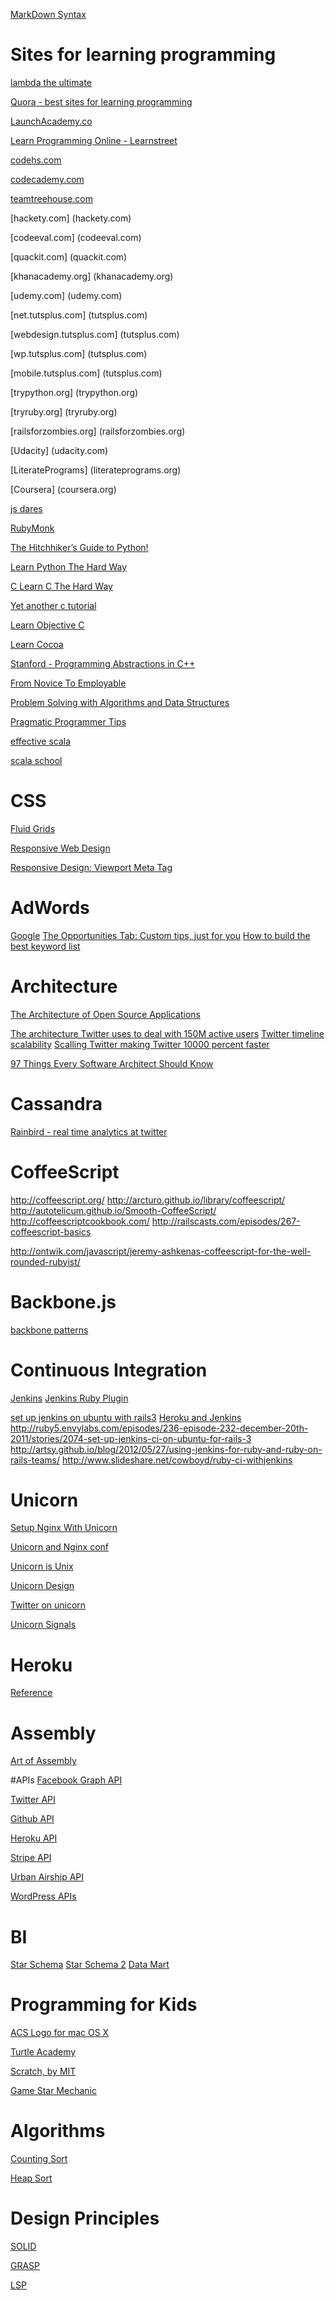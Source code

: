 [MarkDown Syntax](http://daringfireball.net/projects/markdown/syntax)

# Sites for learning programming
[lambda the ultimate](http://lambda-the-ultimate.org/node/2)

[Quora - best sites for learning programming](http://www.quora.com/Learning-to-Program/What-are-the-best-sites-for-learning-programming)

[LaunchAcademy.co](LaunchAcademy.co)

[Learn Programming Online - Learnstreet](learnstreet.com)

[codehs.com](codehs.com)

[codecademy.com](codecademy.com)

[teamtreehouse.com](teamtreehouse.com)

[hackety.com] (hackety.com)

[codeeval.com] (codeeval.com)

[quackit.com] (quackit.com)

[khanacademy.org] (khanacademy.org)

[udemy.com] (udemy.com)

[net.tutsplus.com] (tutsplus.com)

[webdesign.tutsplus.com] (tutsplus.com)

[wp.tutsplus.com] (tutsplus.com)

[mobile.tutsplus.com] (tutsplus.com)

[trypython.org] (trypython.org)

[tryruby.org] (tryruby.org)

[railsforzombies.org] (railsforzombies.org)

[Udacity] (udacity.com)

[LiteratePrograms] (literateprograms.org)

[Coursera] (coursera.org)

[js dares](http://jsdares.com)

[RubyMonk](http://rubymonk.com)

[The Hitchhiker’s Guide to Python!](http://docs.python-guide.org/en/latest/)

[Learn Python The Hard Way](http://learnpythonthehardway.org/)

[C Learn C The Hard Way](http://c.learncodethehardway.org/book/)

[Yet another c tutorial](http://cocoadevcentral.com/articles/000081.php)

[Learn Objective C](http://cocoadevcentral.com/d/learn_objectivec/)

[Learn Cocoa](http://cocoadevcentral.com/)

[Stanford - Programming Abstractions in C++](http://www.stanford.edu/class/cs106b/)

[From Novice To Employable](http://howtocode.io/)

[Problem Solving with Algorithms and Data Structures](http://interactivepython.org/courselib/static/pythonds/index.html)


[Pragmatic Programmer Tips](http://pragmatictips.com/)

[effective scala](http://twitter.github.io/effectivescala/)

[scala school](http://twitter.github.io/scala_school/)



# CSS
[Fluid Grids](http://alistapart.com/article/fluidgrids)

[Responsive Web Design](http://alistapart.com/article/responsive-web-design)

[Responsive Design: Viewport Meta Tag](http://www.paulund.co.uk/understanding-the-viewport-meta-tag)



# AdWords
[Google](http://www.google.com/ads/learn/)
[The Opportunities Tab: Custom tips, just for you](http://www.google.com/ads/learn/market-online/videos/opportunities-tab-intro.html)
[How to build the best keyword list](https://support.google.com/adwords/answer/2453981?hl=en)

# Architecture

[The Architecture of Open Source Applications](http://aosabook.org/en/index.html)

[The architecture Twitter uses to deal with 150M active users](http://highscalability.com/blog/2013/7/8/the-architecture-twitter-uses-to-deal-with-150m-active-users.html)
[Twitter timeline scalability](http://www.infoq.com/presentations/Twitter-Timeline-Scalability)
[Scalling Twitter making Twitter 10000 percent faster](http://highscalability.com/scaling-twitter-making-twitter-10000-percent-faster)

[97 Things Every Software Architect Should Know](http://97things.oreilly.com/wiki/index.php/97_Things_Every_Software_Architect_Should_Know_-_The_Book)

# Cassandra
[Rainbird - real time analytics at twitter](http://www.slideshare.net/kevinweil/rainbird-realtime-analytics-at-twitter-strata-2011)

# CoffeeScript
http://coffeescript.org/
http://arcturo.github.io/library/coffeescript/
http://autotelicum.github.io/Smooth-CoffeeScript/
http://coffeescriptcookbook.com/
http://railscasts.com/episodes/267-coffeescript-basics

http://ontwik.com/javascript/jeremy-ashkenas-coffeescript-for-the-well-rounded-rubyist/


# Backbone.js
[backbone patterns](http://ricostacruz.com/backbone-patterns/)


# Continuous Integration
[Jenkins](https://wiki.jenkins-ci.org/display/JENKINS/Meet+Jenkins)
[Jenkins Ruby Plugin](https://wiki.jenkins-ci.org/display/JENKINS/Jenkins+plugin+development+in+Ruby)

[set up jenkins on ubuntu with rails3](http://www.rubyflow.com/items/6943-set-up-jenkins-ci-on-ubuntu-for-painless-rails3-app-ci-testin)
[Heroku and Jenkins](http://ruby.dzone.com/articles/deploying-latest-heroku)
http://ruby5.envylabs.com/episodes/236-episode-232-december-20th-2011/stories/2074-set-up-jenkins-ci-on-ubuntu-for-rails-3
http://artsy.github.io/blog/2012/05/27/using-jenkins-for-ruby-and-ruby-on-rails-teams/
http://www.slideshare.net/cowboyd/ruby-ci-withjenkins

# Unicorn
[Setup Nginx With Unicorn](http://sirupsen.com/setting-up-unicorn-with-nginx/)

[Unicorn and Nginx conf](https://github.com/defunkt/unicorn/blob/master/examples/nginx.conf)

[Unicorn is Unix](http://tomayko.com/writings/unicorn-is-unix)

[Unicorn Design](http://unicorn.bogomips.org/DESIGN.html)

[Twitter on unicorn](https://blog.twitter.com/2010/unicorn-power)

[Unicorn Signals](http://unicorn.bogomips.org/SIGNALS.html)


# Heroku
[Reference](https://devcenter.heroku.com/categories/reference)

# Assembly
[Art of Assembly](http://cs.smith.edu/~thiebaut/ArtOfAssembly/artofasm.html)

#APIs
[Facebook Graph API](https://developers.facebook.com/docs/reference/api/)

[Twitter API](https://dev.twitter.com/docs/api/1.1)

[Github API](http://developer.github.com/v3/)

[Heroku API](https://devcenter.heroku.com/articles/platform-api-reference)

[Stripe API](https://stripe.com/docs/api)

[Urban Airship API](http://docs.urbanairship.com/reference/index.html)

[WordPress APIs](http://codex.wordpress.org/WordPress_APIs)


# BI
[Star Schema](http://en.wikipedia.org/wiki/Star_schema)
[Star Schema 2](http://www.learndatamodeling.com/star.php#.UijpCmRrYaf)
[Data Mart](http://en.wikipedia.org/wiki/Data_mart)

# Programming for Kids
[ACS Logo for mac OS X](http://www.alancsmith.co.uk/logo/)

[Turtle Academy](http://turtleacademy.com/)

[Scratch, by MIT](http://scratch.mit.edu/)

[Game Star Mechanic](http://gamestarmechanic.com/)

# Algorithms
[Counting Sort](http://en.wikipedia.org/wiki/Counting_sort)

[Heap Sort](http://en.wikipedia.org/wiki/Heapsort)

# Design Principles
[SOLID](http://en.wikipedia.org/wiki/SOLID)

[GRASP](http://en.wikipedia.org/wiki/GRASP)

[LSP](http://en.wikipedia.org/wiki/Liskov_substitution_principle)



